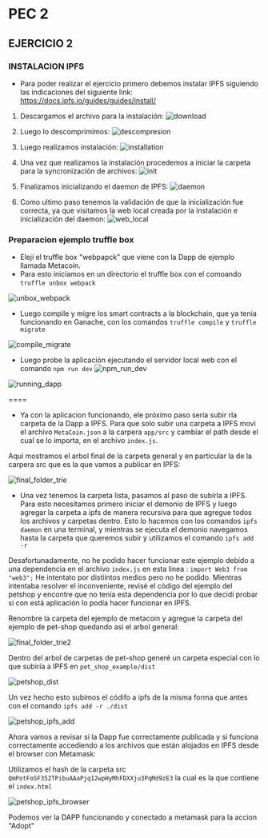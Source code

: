 # PEC 2
## EJERCICIO 2

### INSTALACION IPFS
- Para poder realizar el ejercicio primero debemos instalar IPFS siguiendo las indicaciones del siguiente link:
https://docs.ipfs.io/guides/guides/install/

1. Descargamos el archivo para la instalación:
![download](https://github.com/egabete/Disenio-y-Desarrollo/blob/master/PEC_2/Ejercicio_2/img/download.png)

2. Luego lo descomprimimos:
![descompresion](https://github.com/egabete/Disenio-y-Desarrollo/blob/master/PEC_2/Ejercicio_2/img/descompresion.png)

3. Luego realizamos instalación:
![installation](https://github.com/egabete/Disenio-y-Desarrollo/blob/master/PEC_2/Ejercicio_2/img/installation.png)

4. Una vez que realizamos la instalación procedemos a iniciar la carpeta para la syncronización de archivos:
![init](https://github.com/egabete/Disenio-y-Desarrollo/blob/master/PEC_2/Ejercicio_2/img/init.png)

5. Finalizamos inicializando el daemon de IPFS:
![daemon](https://github.com/egabete/Disenio-y-Desarrollo/blob/master/PEC_2/Ejercicio_2/img/daemon_initialization.png)

6. Como ultimo paso tenemos la validación de que la inicialización fue correcta, ya que visitamos la web local creada por la instalación e inicialización del daemon:
![web_local](https://github.com/egabete/Disenio-y-Desarrollo/blob/master/PEC_2/Ejercicio_2/img/ipfs_web_local.png)


### Preparacion ejemplo truffle box

- Elejí el truffle box "webpapck" que viene con la Dapp de ejemplo llamada Metacoin.
- Para esto iniciamos en un directorio el truffle box con el comoando `truffle unbox webpack`

![unbox_webpack](https://github.com/egabete/Disenio-y-Desarrollo/blob/master/PEC_2/Ejercicio_2/img/unbox_webpack.png)

- Luego compile y migre los smart contracts a la blockchain, que ya tenia funcionando en Ganache, con los comandos `truffle compile` y `truffle migrate`

![compile_migrate](https://github.com/egabete/Disenio-y-Desarrollo/blob/master/PEC_2/Ejercicio_2/img/compile_migrate.png)

- Luego probe la aplicaciòn ejecutando el servidor local web con el comando `npm run dev`
![npm_run_dev](https://github.com/egabete/Disenio-y-Desarrollo/blob/master/PEC_2/Ejercicio_2/img/npm_run_dev.png)

![running_dapp](https://github.com/egabete/Disenio-y-Desarrollo/blob/master/PEC_2/Ejercicio_2/img/running_dapp.png)

====
- Ya con la aplicacion funcionando, ele próximo paso sería subir rla carpeta de la Dapp a IPFS. Para que solo subir una carpeta a IPFS movi el archivo `MetaCoin.json` a la carpera `app/src` y cambiar el path desde el cual se lo importa, en el archivo `index.js`.

Aqui mostramos el arbol final de la carpeta general y en particular la de la carpera src que es la que vamos a publicar en IPFS:

![final_folder_trie](https://github.com/egabete/Disenio-y-Desarrollo/blob/master/PEC_2/Ejercicio_2/img/final_folder_trie.png)


- Una vez tenemos la carpeta lista, pasamos al paso de subirla a IPFS. Para esto necesitamos primero iniciar el demonio de IPFS y luego agregar la carpeta a ipfs de manera recursiva para que agregue todos los archivos y carpetas dentro. Esto lo hacemos con los comandos `ipfs daemon` en una terminal, y mientras se ejecuta el demonio navegamos hasta la carpeta que queremos subir y utilizamos el comando `ipfs add -r`

Desafortunadamente, no he podido hacer funcionar este ejemplo debido a una dependencia en el archivo `index.js` en esta linea : `import Web3 from "web3";` He intentato por distiintos medios pero no he podido. 
Mientras intentaba resolver el inconveniente, revisè el còdigo del ejemplo del petshop y encontre que no tenía esta dependencia por lo que decidí probar si con está aplicación lo podía hacer funcionar en IPFS.

Renombre la carpeta del ejemplo de metacoin y agregue la carpeta del ejemplo de pet-shop quedando asi el arbol general:

![final_folder_trie2](https://github.com/egabete/Disenio-y-Desarrollo/blob/master/PEC_2/Ejercicio_2/img/final_folder_trie2.png)

Dentro del arbol de carpetas de pet-shop generé un carpeta especial con lo que subiría a IPFS en `pet_shop_example/dist`

![petshop_dist](https://github.com/egabete/Disenio-y-Desarrollo/blob/master/PEC_2/Ejercicio_2/img/petshop_dist.png)

Un vez hecho esto subimos el códifo a ipfs de la misma forma que antes con el comando 
`ipfs add -r ./dist`

![petshop_ipfs_add](https://github.com/egabete/Disenio-y-Desarrollo/blob/master/PEC_2/Ejercicio_2/img/petshop_ipfs_add.png)

Ahora vamos a revisar si la Dapp fue correctamente publicada y si funciona correctamente accediendo a los archivos que están alojados en IPFS desde el browser con Metamask:

Utilizamos el hash de la carpeta src `QmPotFoSF352TPibuAAaPjq12wpHyMhFDXXju3PqMd9zE3` la cual es la que contiene el `index.html`

![petshop_ipfs_browser](https://github.com/egabete/Disenio-y-Desarrollo/blob/master/PEC_2/Ejercicio_2/img/petshop_ipfs_browser.png)

Podemos ver la DAPP funcionando y conectado a metamask para la accion "Adopt"

